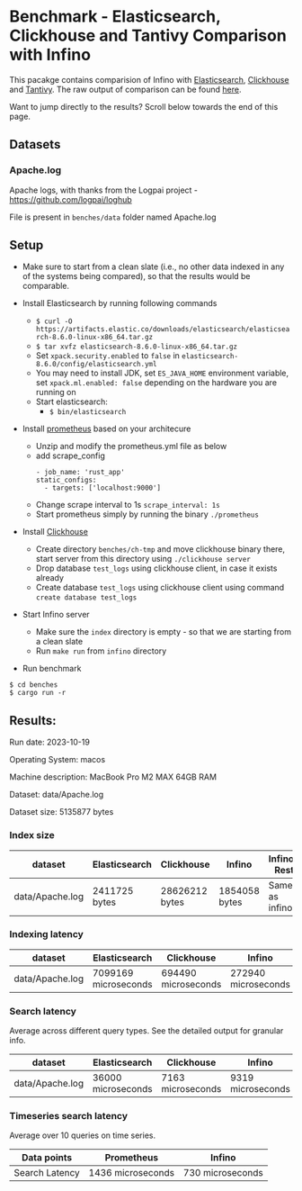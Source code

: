 # Benchmark - Elasticsearch, Clickhouse and Tantivy Comparison with Infino

This pacakge contains comparision of Infino with [Elasticsearch](https://github.com/elastic/elasticsearch-rs), [Clickhouse](https://github.com/ClickHouse/ClickHouse) and [Tantivy](https://github.com/quickwit-oss/tantivy). The raw output of comparison can be found [here](output.txt).

Want to jump directly to the results? Scroll below towards the end of this page.

## Datasets

### Apache.log

Apache logs, with thanks from the Logpai project - https://github.com/logpai/loghub

File is present in `benches/data` folder named Apache.log

## Setup
- Make sure to start from a clean slate (i.e., no other data indexed in any of the systems being compared), 
  so that the results would be comparable.
- Install Elasticsearch by running following commands
  - `$ curl -O https://artifacts.elastic.co/downloads/elasticsearch/elasticsearch-8.6.0-linux-x86_64.tar.gz`
  - `$ tar xvfz elasticsearch-8.6.0-linux-x86_64.tar.gz`
  - Set `xpack.security.enabled` to `false` in `elasticsearch-8.6.0/config/elasticsearch.yml`
  - You may need to install JDK, set `ES_JAVA_HOME` environment variable, set `xpack.ml.enabled: false` depending on 
    the hardware you are running on
  - Start elasticsearch:
    - `$ bin/elasticsearch`
- Install [prometheus](https://prometheus.io/download/) based on your architecure
  - Unzip and modify the prometheus.yml file as below
  - add scrape_config
    ```
    - job_name: 'rust_app'
    static_configs:
      - targets: ['localhost:9000']
    ```
  - Change scrape interval to 1s `scrape_interval: 1s`
  - Start prometheus simply by running the binary `./prometheus`
- Install [Clickhouse](https://clickhouse.com/docs/en/install)
  - Create directory `benches/ch-tmp` and move clickhouse binary there, start server from this directory using `./clickhouse server`
  - Drop database `test_logs` using clickhouse client, in case it exists already
  - Create database `test_logs` using clickhouse client using command `create database test_logs`
- Start Infino server
  - Make sure the `index` directory is empty - so that we are starting from a clean slate
  - Run `make run` from `infino` directory

- Run benchmark

```
$ cd benches
$ cargo run -r
```

## Results: 

Run date: 2023-10-19

Operating System: macos

Machine description: MacBook Pro M2 MAX 64GB RAM

Dataset: data/Apache.log

Dataset size: 5135877 bytes



### Index size

| dataset | Elasticsearch | Clickhouse | Infino | Infino-Rest |
| ----- | ----- | ----- | ----- | ---- |
| data/Apache.log | 2411725 bytes | 28626212 bytes | 1854058 bytes | Same as infino |


### Indexing latency

| dataset | Elasticsearch | Clickhouse | Infino | Infino-Rest |
| ----- | ----- | ----- | ----- | ---- |
| data/Apache.log | 7099169 microseconds  | 694490 microseconds  | 272940 microseconds  | 670707 microseconds  |


### Search latency

Average across different query types. See the detailed output for granular info.

| dataset | Elasticsearch | Clickhouse | Infino | Infino-Rest |
| ----- | ----- | ----- | ---- | ---- |
| data/Apache.log | 36000 microseconds  | 7163 microseconds  | 9319 microseconds  | 11615 microseconds  |


### Timeseries search latency

Average over 10 queries on time series.

| Data points | Prometheus | Infino |
| ----------- | ---------- | ---------- |
| Search Latency | 1436 microseconds | 730 microseconds |
